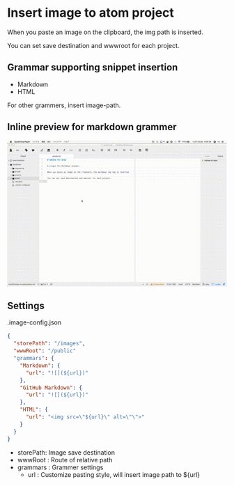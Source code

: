 # Insert image to atom project

When you paste an image on the clipboard, the img path is inserted.

You can set save destination and wwwroot for each project.

## Grammar supporting snippet insertion
- Markdown
- HTML

For other grammers, insert image-path.

## Inline preview for markdown grammer

![](/assets/readme.gif)

## Settings

.image-config.json

```json
{
  "storePath": "/images",
  "wwwRoot": "/public"
  "grammars": {
    "Markdown": {
      "url": "![](${url})"
    },
    "GitHub Markdown": {
      "url": "![](${url})"
    },
    "HTML": {
      "url": "<img src=\"${url}\" alt=\"\">"
    }
  }
}
```

- storePath: Image save destination
- wwwRoot  : Route of relative path
- grammars : Grammer settings
  - url : Customize pasting style, will insert image path to ${url}
